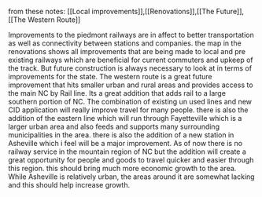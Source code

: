 from these notes: [[Local improvements]],[[Renovations]],[[The Future]],[[The Western Route]]


Improvements to the piedmont railways are in affect to better transportation as well as connectivity between stations and companies. the map in the renovations shows all improvements that are being made to local and pre existing railways which are beneficial for current commuters and upkeep of the track. But future construction is always necessary to look at in terms of improvements for the state. The western route is a great future improvement that hits smaller urban and rural areas and provides access to the main NC by Rail line. Its a great addition that adds rail to a large southern portion of NC.  The combination of existing un used lines and new CID application will really improve travel for many people. there is also the addition of the eastern line which will run through Fayetteville which is a larger urban area and also feeds and supports many surrounding municipalities in the area. there is also the addition of a new station in Asheville which i feel will be a major improvement. As of now there is no railway service in the mountain region of NC but the addition will create a great opportunity for people and goods to travel quicker and easier through this region. this should bring much more economic growth to the area. While Asheville is relatively urban, the areas around it are somewhat lacking and this should help increase growth.
